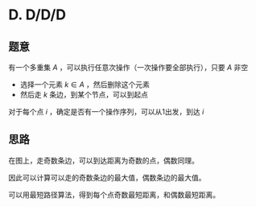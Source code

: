# D. D/D/D

## 题意

有一个多重集 $A$ ，可以执行任意次操作（一次操作要全部执行），只要 $A$ 非空

* 选择一个元素 $k \in A$ ，然后删除这个元素
* 然后走 $k$ 条边，到某个节点，可以到起点

对于每个点 $i$ ，确定是否有一个操作序列，可以从1出发，到达 $i$


## 思路

在图上，走奇数条边，可以到达距离为奇数的点，偶数同理。

因此可以计算可以走的奇数条边的最大值，偶数条边的最大值。

可以用最短路径算法，得到每个点奇数最短距离，和偶数最短距离。

